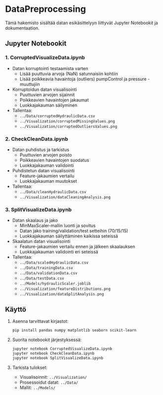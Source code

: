 # DataPreprocessing

Tämä hakemisto sisältää datan esikäsittelyyn liittyvät Jupyter Notebookit ja dokumentaation.

## Jupyter Notebookit

### 1. CorruptedVisualizeData.ipynb
- Datan korruptointi testaamista varten
  * Lisää puuttuvia arvoja (NaN) satunnaisiin kohtiin
  * Lisää poikkeavia havaintoja (outliers) pumpControl ja pressure -muuttujiin
- Korruptoidun datan visualisointi
  * Puuttuvien arvojen sijainnit
  * Poikkeavien havaintojen jakaumat
  * Luokkajakauman säilyminen
- Tallentaa:
  * `../Data/corruptedHydraulicData.csv`
  * `../Visualization/corruptedMissingValues.png`
  * `../Visualization/corruptedOutliersValues.png`

### 2. CheckCleanData.ipynb
- Datan puhdistus ja tarkistus
  * Puuttuvien arvojen poisto
  * Poikkeavien havaintojen suodatus
  * Luokkajakauman validointi
- Puhdistetun datan visualisointi
  * Feature-jakaumien vertailu
  * Luokkajakauman muutokset
- Tallentaa:
  * `../Data/cleanHydraulicData.csv`
  * `../Visualization/dataCleaningAnalysis.png`

### 3. SplitVisualizeData.ipynb
- Datan skaalaus ja jako
  * MinMaxScaler-mallin luonti ja sovitus
  * Datan jako training/validation/test setteihin (70/15/15)
  * Luokkajakauman säilyttäminen kaikissa seteissä
- Skaalatun datan visualisointi
  * Feature-jakaumien vertailu ennen ja jälkeen skaalauksen
  * Luokkajakauman validointi eri seteissä
- Tallentaa:
  * `../Data/scaledHydraulicData.csv`
  * `../Data/trainingData.csv`
  * `../Data/validationData.csv`
  * `../Data/testData.csv`
  * `../Models/hydraulicScaler.joblib`
  * `../Visualization/featureDistributions.png`
  * `../Visualization/dataSplitAnalysis.png`

## Käyttö

1. Asenna tarvittavat kirjastot:
   ```bash
   pip install pandas numpy matplotlib seaborn scikit-learn
   ```

2. Suorita notebookit järjestyksessä:
   ```bash
   jupyter notebook CorruptedVisualizeData.ipynb
   jupyter notebook CheckCleanData.ipynb
   jupyter notebook SplitVisualizeData.ipynb
   ```

3. Tarkista tulokset:
   - Visualisoinnit: `../Visualization/`
   - Prosessoidut datat: `../Data/`
   - Mallit: `../Models/`
